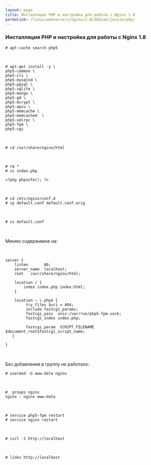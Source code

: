 ```yaml
---
layout: page
title: Инсталляция PHP и настройка для работы с Nginx 1.8
permalink: /linux/webservers/nginx/1.8/debian/jessie/php/
---
```


### Инсталляция PHP и настройка для работы с Nginx 1.8


    # apt-cache search php5

<br/>

    # apt-get install -y \
    php5-common \
    php5-cli \
    php5-mysqlnd \
    php5-pgsql \
    php5-sqlite \
    php5-mongo \
    php5-gd \
    php5-mcrypt \
    php5-apcu \
    php5-memcache \
    php5-memcached  \
    php5-xmlrpc \
    php5-fpm \
    php5-cgi

<br/>

    # cd /usr/share/nginx/html

<br/>


    # rm *
    # vi index.php

    <?php phpinfo(); ?>


<br/>

    # cd /etc/nginx/conf.d
    # cp default.conf default.conf.orig


<br/>

    # vi default.conf


<br/>

Меняю содержимое на:

<br/>

    server {
        listen       80;
        server_name  localhost;
        root   /usr/share/nginx/html;

        location / {
            index index.php index.html;
        }

        location ~ \.php$ {
             try_files $uri = 404;
             include fastcgi_params;
             fastcgi_pass  unix:/var/run/php5-fpm.sock;
             fastcgi_index index.php;

             fastcgi_param  SCRIPT_FILENAME  $document_root$fastcgi_script_name;
       }

    }



<br/>


Без добавления в группу не работало:

    # usermod -G www-data nginx

<br/>

    #  groups nginx
    nginx : nginx www-data

<br/>

<!--
    # cp /etc/php5/fpm/pool.d/www.conf  /etc/php5/fpm/pool.d/www.conf.orig
    # vi /etc/php5/fpm/pool.d/www.conf

    listen.mode = 0660

-->

    # service php5-fpm restart
    # service nginx restart


<br/>

    # curl -I http://localhost

<br/>

    # links http://localhost
